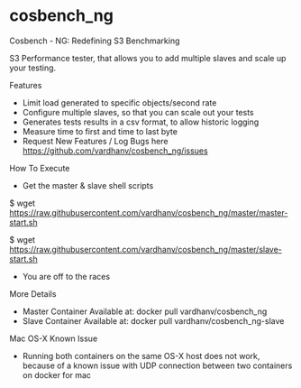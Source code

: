 # cosbench_ng
Cosbench - NG: Redefining S3 Benchmarking


S3 Performance tester, that allows you to add multiple slaves and scale up your testing.

Features

* Limit load generated to specific objects/second rate
* Configure multiple slaves, so that you can scale out your tests
* Generates tests results in a csv format, to allow historic logging
* Measure time to first and time to last byte
* Request New Features / Log Bugs here https://github.com/vardhanv/cosbench_ng/issues

How To Execute
* Get the master & slave shell scripts

$ wget https://raw.githubusercontent.com/vardhanv/cosbench_ng/master/master-start.sh

$ wget https://raw.githubusercontent.com/vardhanv/cosbench_ng/master/slave-start.sh

* You are off to the races

More Details
* Master Container Available at: docker pull vardhanv/cosbench_ng
* Slave Container Available at: docker pull vardhanv/cosbench_ng-slave

Mac OS-X Known Issue
* Running both containers on the same OS-X host does not work, because of a known issue with UDP connection between two containers on docker for mac
